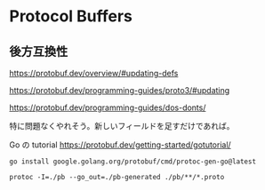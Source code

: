 # Protocol Buffers



## 後方互換性

https://protobuf.dev/overview/#updating-defs

https://protobuf.dev/programming-guides/proto3/#updating

https://protobuf.dev/programming-guides/dos-donts/

特に問題なくやれそう。新しいフィールドを足すだけであれば。

Go の tutorial
https://protobuf.dev/getting-started/gotutorial/



```
go install google.golang.org/protobuf/cmd/protoc-gen-go@latest
```


```
protoc -I=./pb --go_out=./pb-generated ./pb/**/*.proto
```
